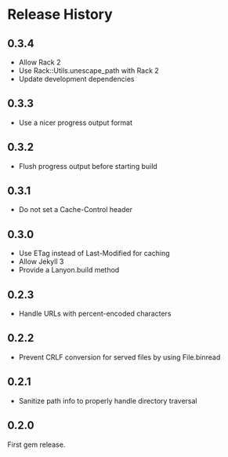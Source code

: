 Release History
===============

## 0.3.4

* Allow Rack 2
* Use Rack::Utils.unescape_path with Rack 2
* Update development dependencies

## 0.3.3

* Use a nicer progress output format

## 0.3.2

* Flush progress output before starting build

## 0.3.1

* Do not set a Cache-Control header

## 0.3.0

* Use ETag instead of Last-Modified for caching
* Allow Jekyll 3
* Provide a Lanyon.build method

## 0.2.3

* Handle URLs with percent-encoded characters

## 0.2.2

* Prevent CRLF conversion for served files by using File.binread

## 0.2.1

* Sanitize path info to properly handle directory traversal

## 0.2.0

First gem release.
